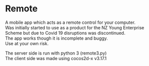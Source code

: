 # Remote
 
A mobile app which acts as a remote control for your computer. <br />
Was initially started to use as a product for the NZ Young Enterprise Scheme but due to Covid 19 disruptions was discontinued. <br />
The app works though it is incomplete and buggy. <br />
Use at your own risk. <br />

The server side is run with python 3 (remote3.py) <br />
The client side was made using cocos2d-x v3.17.1
